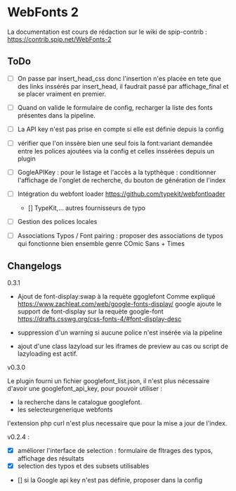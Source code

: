 # WebFonts 2

La documentation est cours de rédaction sur le wiki de spip-contrib :
https://contrib.spip.net/WebFonts-2


## ToDo
- [ ] On passe par insert_head_css donc l'insertion n'es placée en tete que des links inssérés par insert_head, il faudrait passé par affichage_final et se placer vraiment en premier.
- [ ] Quand on valide le formulaire de config, recharger la liste des fonts présentes dans la pipeline.
- [ ] La API key n'est pas prise en compte si elle est définie depuis la config
- [ ] vérifier que l'on inssère bien une seul fois la font:variant demandée
entre les polices ajoutées via la config et celles inssérées depuis un plugin
- [ ] GogleAPIKey : pour le listage et l'accès a la typthèque : conditionner l'affichage de l'onglet de recherche,
du bouton de génération de l'index
- [ ] Intégration du webfont loader
https://github.com/typekit/webfontloader
	- [] TypeKit,… autres fournisseurs de typo
- [ ] Gestion des polices locales
- [ ] Associations Typos / Font pairing : proposer des associations de typos qui fonctionne bien ensemble
genre COmic Sans + Times


## Changelogs

0.3.1

- Ajout de font-display:swap à la requète ggoglefont
Comme expliqué https://www.zachleat.com/web/google-fonts-display/
google ajoute le support de font-display sur la requète google-font
https://drafts.csswg.org/css-fonts-4/#font-display-desc

- suppression d'un warning si aucune police n'est insérée via la pipeline
- ajout d'une class lazyload sur les iframes de preview au cas ou script de lazyloading est actif.

v0.3.0

Le plugin fourni un fichier googlefont_list.json, il n'est plus nécessaire d'avoir une googlefont_api_key, pour pouvoir utiliser :

- la recherche dans le catalogue googlefont.
- les selecteurgenerique webfonts

l'extension php curl n'est plus necessaire que pour la mise a jour de l'index.


v0.2.4 :

- [X] améliorer l'interface de selection : formulaire de fltrages des typos, affichage des résultats
- [X] selection des typos et des subsets utilisables
- [] si la Google api key n'est pas définie, proposer dans la config
